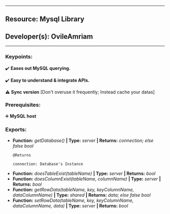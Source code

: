***
## Resource: Mysql Library
## Developer(s): OvileAmriam
***

### Keypoints:
  :heavy_check_mark: **Eases out MySQL querying.**

  :heavy_check_mark: **Easy to understand & integrate APIs.**

  :warning: **Sync version** [Don't overuse it frequently; Instead cache your datas]

### Prerequisites:
  :heavy_plus_sign: **MySQL host**

### Exports:
  - **Function:** _getDatabase()_ **| Type:** _server_ **| Returns:** _connection; else false bool_
      ```
      @Returns

      connection: Database's Instance
      ```
  - **Function:** _doesTableExist(tableName)_ **| Type:** _server_ **| Returns:** _bool_
  - **Function:** _doesColumnExist(tableName, columnName)_ **| Type:** _server_ **| Returns:** _bool_
  - **Function:** _getRowData(tableName, key, keyColumnName, dataColumnName)_ **| Type:** _shared_ **| Returns:** _data; else false bool_
  - **Function:** _setRowData(tableName, key, keyColumnName, dataColumnName, data)_ **| Type:** _server_ **| Returns:** _bool_
